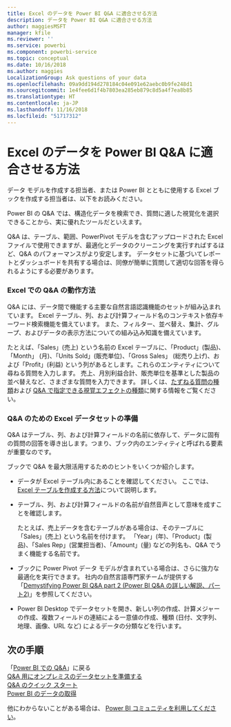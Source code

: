```yaml
---
title: Excel のデータを Power BI Q&A に適合させる方法
description: データを Power BI Q&A に適合させる方法
author: maggiesMSFT
manager: kfile
ms.reviewer: ''
ms.service: powerbi
ms.component: powerbi-service
ms.topic: conceptual
ms.date: 10/16/2018
ms.author: maggies
LocalizationGroup: Ask questions of your data
ms.openlocfilehash: 09a9dd194d278184c04e091e62aebc0b9fe248d1
ms.sourcegitcommit: 1e4fee6d1f4b7803ea285eb879c8d5a4f7ea8b85
ms.translationtype: HT
ms.contentlocale: ja-JP
ms.lasthandoff: 11/16/2018
ms.locfileid: "51717312"
---
```

# <a name="how-to-make-your-excel-data-work-well-with-qa-in-power-bi"></a>Excel のデータを Power BI Q&A に適合させる方法
データ モデルを作成する担当者、または Power BI とともに使用する Excel ブックを作成する担当者は、以下をお読みください。

Power BI の Q&A では、構造化データを検索でき、質問に適した視覚化を選択できることから、実に優れたツールだといえます。   

Q&A は、テーブル、範囲、PowerPivot モデルを含むアップロードされた Excel ファイルで使用できますが、最適化とデータのクリーニングを実行すればするほど、Q&A のパフォーマンスがより安定します。  データセットに基づいてレポートとダッシュボードを共有する場合は、同僚が簡単に質問して適切な回答を得られるようにする必要があります。

### <a name="how-qa-works-with-excel"></a>Excel での Q&A の動作方法
Q&A には、データ間で機能する主要な自然言語認識機能のセットが組み込まれています。 Excel テーブル、列、および計算フィールド名のコンテキスト依存キーワード検索機能を備えています。 また、フィルター、並べ替え、集計、グループ、およびデータの表示方法についての組み込み知識を備えています。 

たとえば、「Sales」(売上) という名前の Excel テーブルに、「Product」(製品)、「Month」 (月)、「Units Sold」(販売単位)、「Gross Sales」 (総売り上げ)、および「Profit」(利益) という列があるとします。これらのエンティティについて尋ねる質問を入力します。  売上、月別利益合計、販売単位を基準とした製品の並べ替えなど、さまざまな質問を入力できます。 詳しくは、[たずねる質問の種類](consumer/end-user-q-and-a.md)および [Q&A で指定できる視覚エフェクトの種類](visuals/power-bi-visualization-types-for-reports-and-q-and-a.md)に関する情報をご覧ください。

### <a name="prepare-an-excel-dataset-for-qa"></a>Q&A のための Excel データセットの準備
Q&A はテーブル、列、および計算フィールドの名前に依存して、データに固有の質問の回答を導き出します。つまり、ブック内のエンティティと呼ばれる要素が重要なのです。

ブックで Q&A を最大限活用するためのヒントをいくつか紹介します。

* データが Excel テーブル内にあることを確認してください。 ここでは、[Excel テーブルを作成する方法](https://support.office.com/article/Create-an-Excel-table-in-a-worksheet-e81aa349-b006-4f8a-9806-5af9df0ac664?ui=en-US&rs=en-US&ad=US)について説明します。
* テーブル、列、および計算フィールドの名前が自然音声として意味を成すことを確認します。
  
  たとえば、売上データを含むテーブルがある場合は、そのテーブルに「Sales」(売上) という名前を付けます。 「Year」(年)、「Product」(製品)、「Sales Rep」(営業担当者)、「Amount」(量) などの列名も、Q&A でうまく機能する名前です。

* ブックに Power Pivot データ モデルが含まれている場合は、さらに強力な最適化を実行できます。 社内の自然言語専門家チームが提供する「[Demystifying Power BI Q&A part 2 (Power BI Q&A の詳しい解説、パート2)](http://blogs.msdn.com/b/powerbi/archive/2014/02/27/demystifying-power-bi-q-amp-a-part-2.aspx)」を参照してください。

* Power BI Desktop でデータセットを開き、新しい列の作成、計算メジャーの作成、複数フィールドの連結による一意値の作成、種類 (日付、文字列、地理、画像、URL など) によるデータの分類などを行います。

## <a name="next-steps"></a>次の手順
「[Power BI での Q&A](consumer/end-user-q-and-a.md)」に戻る  
[Q&A 用にオンプレミスのデータセットを準備する](service-q-and-a-direct-query.md)   
[Q&A のクイック スタート](power-bi-visualization-introduction-to-q-and-a.md)  
[Power BI のデータの取得](service-get-data.md)  

他にわからないことがある場合は、 [Power BI コミュニティを利用してください](http://community.powerbi.com/)。


